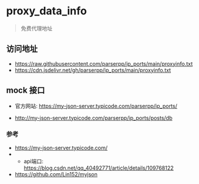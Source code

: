 # proxy_data_info

> 免费代理地址


## 访问地址
* https://raw.githubusercontent.com/parserpp/ip_ports/main/proxyinfo.txt
* https://cdn.jsdelivr.net/gh/parserpp/ip_ports/main/proxyinfo.txt

## mock 接口

* 官方网站: https://my-json-server.typicode.com/parserpp/ip_ports/


- http://my-json-server.typicode.com/parserpp/ip_ports/posts/db


### 参考

* https://my-json-server.typicode.com/
* * api端口: https://blog.csdn.net/qq_40492771/article/details/109768122
* https://github.com/Lin152/myjson
